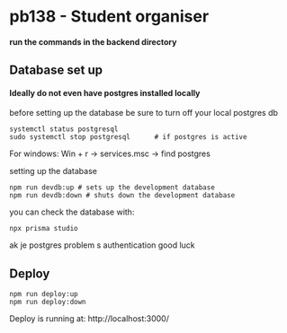 # pb138 - Student organiser
#### run the commands in the backend directory

## Database set up

#### Ideally do not even have postgres installed locally

before setting up the database be sure to turn off your local postgres db
```
systemctl status postgresql
sudo systemctl stop postgresql      # if postgres is active
```
For windows: Win + r -> services.msc -> find postgres


setting up the database
```
npm run devdb:up # sets up the development database
npm run devdb:down # shuts down the development database
```

you can check the database with:
```
npx prisma studio
```
ak je postgres problem s authentication good luck

## Deploy
```
npm run deploy:up
npm run deploy:down
```
Deploy is running at: http://localhost:3000/
